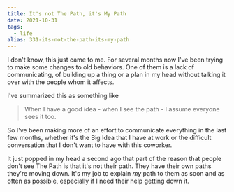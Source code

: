 ```yaml
---
title: It's not The Path, it's My Path
date: 2021-10-31
tags: 
  - life
alias: 331-its-not-the-path-its-my-path
---
```


I don't know, this just came to me. For several months now I've been trying to make some changes to old behaviors. One of them is a lack of communicating, of building up a thing or a plan in my head without talking it over with the people whom it affects.

I've summarized this as something like 

> When I have a good idea - when I see the path - I assume everyone sees it too.

So I've been making more of an effort to communicate everything in the last few months, whether it's the Big Idea that I have at work or the difficult conversation that I don't want to have with this coworker. 

It just popped in my head a second ago that part of the reason that people don't see The Path is that it's not their path. They have their own paths they're moving down. It's my job to explain _my_ path to them as soon and as often as possible, especially if I need their help getting down it.